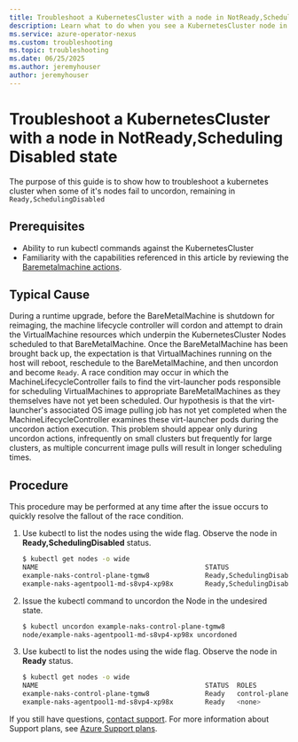 ```yaml
---
title: Troubleshoot a KubernetesCluster with a node in NotReady,Scheduling Disabled state
description: Learn what to do when you see a KubernetesCluster node in the state "NotReady,Scheduling Disabled" after a BareMetalMachine has been uncordoned
ms.service: azure-operator-nexus
ms.custom: troubleshooting
ms.topic: troubleshooting
ms.date: 06/25/2025
ms.author: jeremyhouser
author: jeremyhouser
---
```

# Troubleshoot a KubernetesCluster with a node in NotReady,Scheduling Disabled state

The purpose of this guide is to show how to troubleshoot a kubernetes cluster when some of it's nodes fail to uncordon, remaining in `Ready,SchedulingDisabled`

## Prerequisites

- Ability to run kubectl commands against the KubernetesCluster
- Familiarity with the capabilities referenced in this article by reviewing the [Baremetalmachine actions](howto-baremetal-functions.md).

## Typical Cause

During a runtime upgrade, before the BareMetalMachine is shutdown for reimaging, the machine lifecycle controller will cordon and attempt to drain the VirtualMachine resources which underpin the KubernetesCluster Nodes scheduled to that BareMetalMachine. Once the BareMetalMachine has been brought back up, the expectation is that VirtualMachines running on the host will reboot, reschedule to the BareMetalMachine, and then uncordon and become `Ready`. A race condition may occur in which the MachineLifecycleController fails to find the virt-launcher pods responsible for scheduling VirtualMachines to appropriate BareMetalMachines as they themselves have not yet been scheduled. Our hypothesis is that the virt-launcher's associated OS image pulling job has not yet completed when the MachineLifecycleController examines these virt-launcher pods during the uncordon action execution. This problem should appear only during uncordon actions, infrequently on small clusters but frequently for large clusters, as multiple concurrent image pulls will result in longer scheduling times.

## Procedure

This procedure may be performed at any time after the issue occurs to quickly resolve the fallout of the race condition. 

1. Use kubectl to list the nodes using the wide flag. Observe the node in **Ready,SchedulingDisabled** status.
    ~~~bash
    $ kubectl get nodes -o wide
    NAME                                          STATUS                      ROLES           AGE    VERSION    INTERNAL-IP   EXTERNAL-IP   OS-IMAGE                    KERNEL-VERSION    CONTAINER-RUNTIME
    example-naks-control-plane-tgmw8              Ready,SchedulingDisabled    control-plane   2d6h   v1.30.12   10.4.32.10    <none>        Microsoft Azure Linux 3.0   6.6.85.1-2.azl3   containerd://2.0.0
    example-naks-agentpool1-md-s8vp4-xp98x        Ready,SchedulingDisabled    <none>          2d6h   v1.30.12   10.4.32.11    <none>        CBL-Mariner/Linux           6.6.85.1-2.azl3   containerd://2.0.0
    ~~~

1. Issue the kubectl command to uncordon the Node in the undesired state.

    ~~~bash
    $ kubectl uncordon example-naks-control-plane-tgmw8
    node/example-naks-agentpool1-md-s8vp4-xp98x uncordoned
    ~~~

1. Use kubectl to list the nodes using the wide flag. Observe the node in **Ready** status.
    ~~~bash
    $ kubectl get nodes -o wide
    NAME                                          STATUS  ROLES           AGE    VERSION    INTERNAL-IP   EXTERNAL-IP   OS-IMAGE                    KERNEL-VERSION    CONTAINER-RUNTIME
    example-naks-control-plane-tgmw8              Ready   control-plane   2d6h   v1.30.12   10.4.32.10    <none>        Microsoft Azure Linux 3.0   6.6.85.1-2.azl3   containerd://2.0.0
    example-naks-agentpool1-md-s8vp4-xp98x        Ready   <none>          2d6h   v1.30.12   10.4.32.11    <none>        CBL-Mariner/Linux           6.6.85.1-2.azl3   containerd://2.0.0
    ~~~

If you still have questions, [contact support](https://portal.azure.com/?#blade/Microsoft_Azure_Support/HelpAndSupportBlade).
For more information about Support plans, see [Azure Support plans](https://azure.microsoft.com/support/plans/response/).